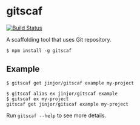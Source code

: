 # gitscaf

[![Build Status](https://travis-ci.org/jinjor/gitscaf.svg)](https://travis-ci.org/jinjor/gitscaf)

A scaffolding tool that uses Git repository.

```console
$ npm install -g gitscaf
```

## Example

```console
$ gitscaf get jinjor/gitscaf example my-project
```

```console
$ gitscaf alias ex jinjor/gitscaf example
$ gitscaf ex my-project
gitscaf get jinjor/gitscaf example my-project
```

Run `gitscaf --help` to see more details.
